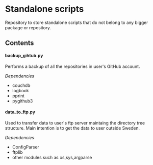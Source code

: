 # Standalone scripts

Repository to store standalone scripts that do not belong to any bigger package or repository.

## Contents

#### backup_gihtub.py
Performs a backup of all the repositories in user's GitHub account.

*Dependencies*

* couchdb
* logbook
* pprint
* pygithub3

#### data_to_ftp.py
Used to transfer data to user's ftp server maintaing the directory tree structure. Main intention
is to get the data to user outside Sweden.

*Dependencies*

* ConfigParser
* ftplib
* other modules such as os,sys,argparse
